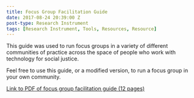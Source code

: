 ```yaml
---
title: Focus Group Facilitation Guide
date: 2017-08-24 20:39:00 Z
post-type: Research Instrument
tags: [Research Instrument, Tools, Resources, Resource]
---
```


This guide was used to run focus groups in a variety of different communities of practice across the space of people who work with technology for social justice. 

<!--break-->

Feel free to use this guide, or a modified version, to run a focus group in your own community. 

[Link to PDF of focus group facilitation guide (12 pages)](assets/resources/T4SJ-Focus-Group-Guide.pdf)
